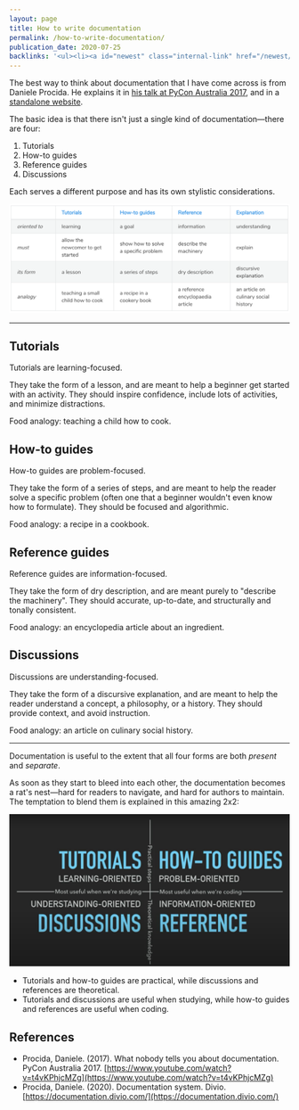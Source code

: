 ```yaml
---
layout: page
title: How to write documentation
permalink: /how-to-write-documentation/
publication_date: 2020-07-25
backlinks: '<ul><li><a id="newest" class="internal-link" href="/newest/">Newest</a></li><li><a id="notes" class="internal-link" href="/notes/">Notes</a></li></ul>'
---
```


The best way to think about documentation that I have come across is from Daniele Procida. He explains it in [his talk at PyCon Australia 2017](https://www.youtube.com/watch?v=t4vKPhjcMZg), and in a [standalone website](https://documentation.divio.com/).

The basic idea is that there isn't just a single kind of documentation—there are four:

1. Tutorials
2. How-to guides
3. Reference guides
4. Discussions

Each serves a different purpose and has its own stylistic considerations.

![](/assets/img/documentation/four_forms_of_documentation.png)

------

## Tutorials

Tutorials are learning-focused.

They take the form of a lesson, and are meant to help a beginner get started with an activity. They should inspire confidence, include lots of activities, and minimize distractions.

Food analogy: teaching a child how to cook.

## How-to guides

How-to guides are problem-focused.

They take the form of a series of steps, and are meant to help the reader solve a specific problem (often one that a beginner wouldn't even know how to formulate). They should be focused and algorithmic.

Food analogy: a recipe in a cookbook.

## Reference guides

Reference guides are information-focused.

They take the form of dry description, and are meant purely to "describe the machinery". They should accurate, up-to-date, and structurally and tonally consistent.

Food analogy: an encyclopedia article about an ingredient.

## Discussions

Discussions are understanding-focused.

They take the form of a discursive explanation, and are meant to help the reader understand a concept, a philosophy, or a history. They should provide context, and avoid instruction.

Food analogy: an article on culinary social history.

-----

Documentation is useful to the extent that all four forms are both *present* and *separate*.

As soon as they start to bleed into each other, the documentation becomes a rat's nest—hard for readers to navigate, and hard for authors to maintain. The temptation to blend them is explained in this amazing 2x2:

![](/assets/img/documentation/quadrant_annotated.png)

- Tutorials and how-to guides are practical, while discussions and references are theoretical.
- Tutorials and discussions are useful when studying, while how-to guides and references are useful when coding.

## References

- Procida, Daniele. (2017). What nobody tells you about documentation. PyCon Australia 2017. [https://www.youtube.com/watch?v=t4vKPhjcMZg](https://www.youtube.com/watch?v=t4vKPhjcMZg)
- Procida, Daniele. (2020). Documentation system. Divio. [https://documentation.divio.com/](https://documentation.divio.com/)